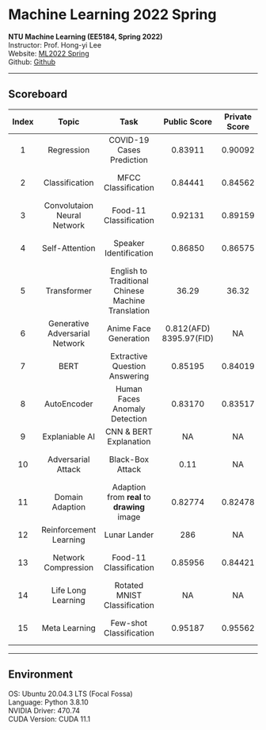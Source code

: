 # Machine Learning 2022 Spring

**NTU Machine Learning (EE5184, Spring 2022)**  
Instructor: Prof. Hong-yi Lee  
Website: [ML2022 Spring](https://speech.ee.ntu.edu.tw/~hylee/ml/2022-spring.php)  
Github: [Github](https://github.com/virginiakm1988/ML2022-Spring)

---
## Scoreboard
| Index | Topic | Task | Public Score | Private Score | Score | Ranking |
| :---: | :---: | :---: | :---: | :---: | :---: | :---: |
| 1 | Regression | COVID-19 Cases Prediction | 0.83911 | 0.90092 | 9 | 154/944 (Top 16.3%) |
| 2 | Classification | MFCC Classification | 0.84441 | 0.84562 | 10 | 13/615 (Top 2.1%) |
| 3 | Convolutaion Neural Network | Food-11 Classification | 0.92131 | 0.89159 | 10 | 43/549 (Top 7.8%) |
| 4 | Self-Attention | Speaker Identification | 0.86850 | 0.86575 | 10 | 41/517 (Top 7.9%) |
| 5 | Transformer | English to Traditional Chinese Machine Translation | 36.29 | 36.32 | 10 | 3/389 (Top 0.8%) |
| 6 | Generative Adversarial Network | Anime Face Generation | 0.812(AFD)<br>8395.97(FID) | NA | 10 | 16/433 (Top 3.7%) |
| 7 | BERT | Extractive Question Answering | 0.85195 | 0.84019 | 10 | 6/491 (Top 1.2%) |
| 8 | AutoEncoder | Human Faces Anomaly Detection | 0.83170 | 0.83517 | 10 | 15/495 (Top 3%) |
| 9 | Explaniable AI | CNN & BERT Explanation | NA | NA | 9.6 | NA |
| 10 | Adversarial Attack | Black-Box Attack | 0.11 | NA | 10 | 89/428 (Top 20.8%) |
| 11 | Domain Adaption | Adaption from **real** to **drawing** image | 0.82774 | 0.82478 | 10 | 36/372 (Top 9.7%) |
| 12 | Reinforcement Learning | Lunar Lander | 286 | NA | 10 | 20/301 (Top %) |
| 13 | Network Compression | Food-11 Classification | 0.85956 | 0.84421 | 9.75 | 16/257 (Top 6.2%) |
| 14 | Life Long Learning | Rotated MNIST Classification | NA | NA | 10 | NA |
| 15 | Meta Learning | Few-shot Classification | 0.95187 | 0.95562 | 10 | 61/194 (Top 31.4%) |

---
## Environment

OS: Ubuntu 20.04.3 LTS (Focal Fossa)  
Language: Python 3.8.10  
NVIDIA Driver: 470.74  
CUDA Version: CUDA 11.1  